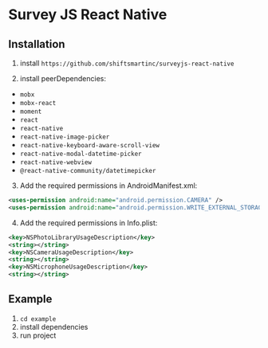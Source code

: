 # Survey JS React Native

## Installation

1. install `https://github.com/shiftsmartinc/surveyjs-react-native`

2. install peerDependencies:

- `mobx`
- `mobx-react`
- `moment`
- `react`
- `react-native`
- `react-native-image-picker`
- `react-native-keyboard-aware-scroll-view`
- `react-native-modal-datetime-picker`
- `react-native-webview`
- `@react-native-community/datetimepicker`

3. Add the required permissions in AndroidManifest.xml:

```xml
<uses-permission android:name="android.permission.CAMERA" />
<uses-permission android:name="android.permission.WRITE_EXTERNAL_STORAGE" />
```

4. Add the required permissions in Info.plist:

```xml
<key>NSPhotoLibraryUsageDescription</key>
<string></string>
<key>NSCameraUsageDescription</key>
<string></string>
<key>NSMicrophoneUsageDescription</key>
<string></string>
```

## Example

1. `cd example`
2. install dependencies
3. run project
